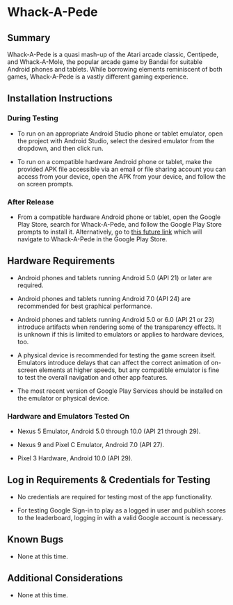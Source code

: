# Whack-A-Pede

## Summary

Whack-A-Pede is a quasi mash-up of the Atari arcade classic, Centipede, and Whack-A-Mole, the popular arcade game by Bandai for suitable Android phones and tablets.  While borrowing elements reminiscent of both games, Whack-A-Pede is a vastly different gaming experience.

## Installation Instructions

### During Testing

- To run on an appropriate Android Studio phone or tablet emulator, open the project with Android Studio, select the desired emulator from the dropdown, and then click run.

- To run on a compatible hardware Android phone or tablet, make the provided APK file accessible via an email or file sharing account you can access from your device, open the APK from your device, and follow the on screen prompts.

### After Release

- From a compatible hardware Android phone or tablet, open the Google Play Store, search for Whack-A-Pede, and follow the Google Play Store prompts to install it.  Alternatively, go to [this future link](https://www.google.com/whackapede) which will navigate to Whack-A-Pede in the Google Play Store.

## Hardware Requirements

- Android phones and tablets running Android 5.0 (API 21) or later are required.

- Android phones and tablets running Android 7.0 (API 24) are recommended for best graphical performance.

- Android phones and tablets running Android 5.0 or 6.0 (API 21 or 23) introduce artifacts when rendering some of the transparency effects.  It is unknown if this is limited to emulators or applies to hardware devices, too.

- A physical device is recommended for testing the game screen itself.  Emulators introduce delays that can affect the correct animation of on-screen elements at higher speeds, but any compatible emulator is fine to test the overall navigation and other app features.

- The most recent version of Google Play Services should be installed on the emulator or physical device.

### Hardware and Emulators Tested On

- Nexus 5 Emulator, Android 5.0 through 10.0 (API 21 through 29).

- Nexus 9 and Pixel C Emulator, Android 7.0 (API 27).

- Pixel 3 Hardware, Android 10.0 (API 29).


## Log in Requirements & Credentials for Testing

- No credentials are required for testing most of the app functionality.

- For testing Google Sign-in to play as a logged in user and publish scores to the leaderboard, logging in with a valid Google account is necessary.

## Known Bugs

- None at this time.

## Additional Considerations

- None at this time.